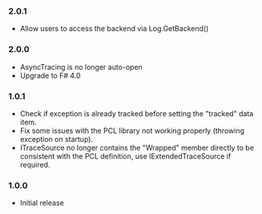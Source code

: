 ﻿### 2.0.1
* Allow users to access the backend via Log.GetBackend()

### 2.0.0
* AsyncTracing is no longer auto-open
* Upgrade to F# 4.0

### 1.0.1

* Check if exception is already tracked before setting the "tracked" data item.
* Fix some issues with the PCL library not working properly (throwing exception on startup).
* ITraceSource no longer contains the "Wrapped" member directly to be consistent with the PCL definition, use IExtendedTraceSource if required.

### 1.0.0

 * Initial release

